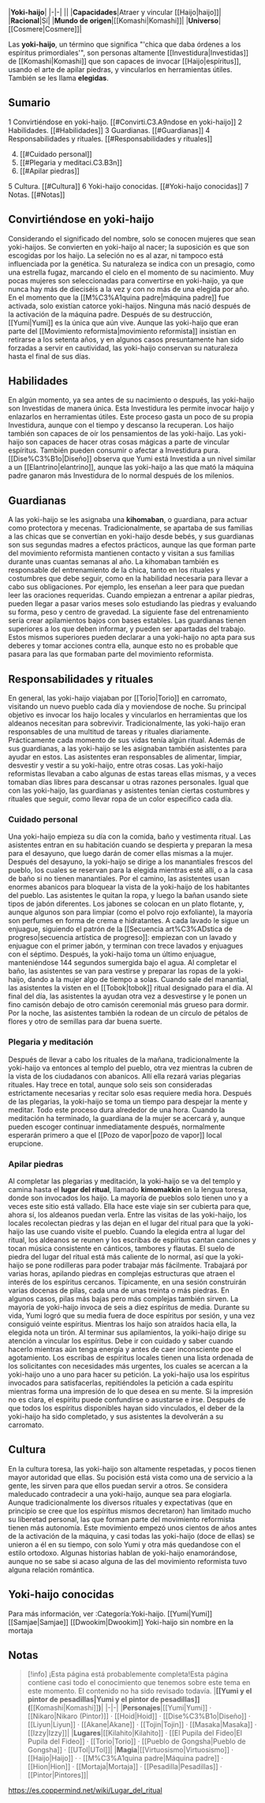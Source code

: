 

|**Yoki-haijo**|
|-|-|
||
|**Capacidades**|Atraer y vincular [[Haijo\|haijo]]|
|**Racional**|Sí|
|**Mundo de origen**|[[Komashi\|Komashi]]|
|**Universo**|[[Cosmere\|Cosmere]]|

Las **yoki-haijo**, un término que significa "'chica que daba órdenes a los espíritus primordiales'", son personas altamente [[Investidura\|Investidas]] de [[Komashi\|Komashi]] que son capaces de invocar [[Haijo\|espíritus]], usando el arte de apilar piedras, y vincularlos en herramientas útiles. También se les llama **elegidas**.

## Sumario

1 Convirtiéndose en yoki-haijo. [[#Convirti.C3.A9ndose en yoki-haijo]] 
2 Habilidades. [[#Habilidades]] 
3 Guardianas. [[#Guardianas]] 
4 Responsabilidades y rituales. [[#Responsabilidades y rituales]] 

4. [[#Cuidado personal]] 
4. [[#Plegaria y meditaci.C3.B3n]] 
4. [[#Apilar piedras]] 


5 Cultura. [[#Cultura]] 
6 Yoki-haijo conocidas. [[#Yoki-haijo conocidas]] 
7 Notas. [[#Notas]] 


## Convirtiéndose en yoki-haijo
Considerando el significado del nombre, solo se conocen mujeres que sean yoki-haijos. Se convierten en yoki-haijo al nacer; la suposición es que son escogidas por los haijo. La seleción no es al azar, ni tampoco está influenciada por la genética. Su naturaleza se indica con un presagio, como una estrella fugaz, marcando el cielo en el momento de su nacimiento. Muy pocas mujeres son seleccionadas para convertirse en yoki-haijo, ya que nunca hay más de dieciséis a la vez y con no más de una elegida por año. En el momento que la [[M%C3%A1quina padre\|máquina padre]] fue activada, solo existían catorce yoki-haijos. Ninguna más nació después de la activación de la máquina padre. Después de su destrucción, [[Yumi\|Yumi]] es la única que aún vive.
Aunque las yoki-haijo que eran parte del [[Movimiento reformista\|movimiento reformista]] insistían en retirarse a los setenta años, y en algunos casos presuntamente han sido forzadas a servir en cautividad, las yoki-haijo conservan su naturaleza hasta el final de sus días.

## Habilidades
En algún momento, ya sea antes de su nacimiento o después, las yoki-haijo son Investidas de manera única. Esta Investidura les permite invocar haijo y enlazarlos en herramientas útiles. Este proceso gasta un poco de su propia Investidura, aunque con el tiempo y descanso la recuperan. Los haijo también son capaces de oír los pensamientos de las yoki-haijo.
Las yoki-haijo son capaces de hacer otras cosas mágicas a parte de vincular espíritus. También pueden consumir o afectar a Investidura pura. [[Dise%C3%B1o\|Diseño]] observa que Yumi está Investida a un nivel similar a un [[Elantrino\|elantrino]], aunque las yoki-haijo a las que mató la máquina padre ganaron más Investidura de lo normal después de los milenios.

## Guardianas
A las yoki-haijo se les asignaba una **kihomaban**, o guardiana, para actuar como protectora y mecenas. Tradicionalmente, se apartaba de sus familias a las chicas que se convertían en yoki-haijo desde bebés, y sus guardianas son sus segundas madres a efectos prácticos, aunque las que forman parte del movimiento reformista mantienen contacto y visitan a sus familias durante unas cuantas semanas al año. La kihomaban también es responsable del entrenamiento de la chica, tanto en los rituales y costumbres que debe seguir, como en la habilidad necesaria para llevar a cabo sus obligaciones. Por ejemplo, les enseñan a leer para que puedan leer las oraciones requeridas. Cuando empiezan a entrenar a apilar piedras, pueden llegar a pasar varios meses solo estudiando las piedras y evaluando su forma, peso y centro de gravedad. La siguiente fase del entrenamiento sería crear apilamientos bajos con bases estables.
Las guardianas tienen superiores a los que deben informar, y pueden ser apartadas del trabajo. Estos mismos superiores pueden declarar a una yoki-haijo no apta para sus deberes y tomar acciones contra ella, aunque esto no es probable que pasara para las que formaban parte del movimiento reformista.

## Responsabilidades y rituales
En general, las yoki-haijo viajaban por [[Torio\|Torio]] en carromato, visitando un nuevo pueblo cada día y moviendose de noche. Su principal objetivo es invocar los haijo locales y vincularlos en herramientas que los aldeanos necesitan para sobrevivir.
Tradicionalmente, las yoki-haijo eran responsables de una multitud de tareas y rituales diariamente. Prácticamente cada momento de sus vidas tenía algún ritual. Además de sus guardianas, a las yoki-haijo se les asignaban también asistentes para ayudar en estos. Las asistentes eran responsables de alimentar, limpiar, desvestir y vestir a su yoki-haijo, entre otras cosas. Las yoki-haijo reformistas llevaban a cabo algunas de estas tareas ellas mismas, y a veces tomaban días libres para descansar u otras razones personales. Igual que con las yoki-haijo, las guardianas y asistentes tenían ciertas costumbres y rituales que seguir, como llevar ropa de un color específico cada día.

### Cuidado personal
Una yoki-haijo empieza su día con la comida, baño y vestimenta ritual. Las asistentes entran en su habitación cuando se despierta y preparan la mesa para el desayuno, que luego darán de comer ellas mismas a la mujer.
Después del desayuno, la yoki-haijo se dirige a los manantiales frescos del pueblo, los cuales se reservan para la elegida mientras esté allí, o a la casa de baño si no tienen manantiales. Por el camino, las asistentes usan enormes abanicos para bloquear la vista de la yoki-haijo de los habitantes del pueblo. Las asistentes le quitan la ropa, y luego la bañan usando siete tipos de jabón diferentes. Los jabones se colocan en un plato flotante, y, aunque algunos son para limpiar (como el polvo rojo exfoliante), la mayoría son perfumes en forma de crema e hidratantes. A cada lavado le sigue un enjuague, siguiendo el patrón de la [[Secuencia art%C3%ADstica de progreso\|secuencia artística de progreso]]: empiezan con un lavado y enjuague con el primer jabón, y terminan con trece lavados y enjuagues con el séptimo. Después, la yoki-haijo toma un último enjuague, manteniéndose 144 segundos sumergida bajo el agua.
Al completar el baño, las asistentes se van para vestirse y preparar las ropas de la yoki-haijo, dando a la mujer algo de tiempo a solas. Cuando sale del manantial, las asistentes la visten en el [[Tobok\|tobok]] ritual designado para el día.
Al final del día, las asistentes la ayudan otra vez a desvestirse y le ponen un fino camisón debajo de otro camisón ceremonial más grueso para dormir. Por la noche, las asistentes también la rodean de un círculo de pétalos de flores y otro de semillas para dar buena suerte.

### Plegaria y meditación
Después de llevar a cabo los rituales de la mañana, tradicionalmente la yoki-haijo va entonces al templo del pueblo, otra vez mientras la cubren de la vista de los ciudadanos con abanicos. Allí ella rezará varias plegarias rituales. Hay trece en total, aunque solo seis son consideradas estrictamente necesarias y recitar solo esas requiere media hora. Después de las plegarias, la yoki-haijo se toma un tiempo para despejar la mente y meditar. Todo este proceso dura alrededor de una hora. Cuando la meditación ha terminado, la guardiana de la mujer se acercará y, aunque pueden escoger continuar inmediatamente después, normalmente esperarán primero a que el [[Pozo de vapor\|pozo de vapor]] local erupcione.

### Apilar piedras
Al completar las plegarias y meditación, la yoki-haijo se va del templo y camina hasta el **lugar del ritual**, llamado **kimomakkin** en la lengua toresa, donde son invocados los haijo. La mayoría de pueblos solo tienen uno y a veces este sitio está vallado. Ella hace este viaje sin ser cubierta para que, ahora sí, los aldeanos puedan verla. Entre las visitas de las yoki-haijo, los locales recolectan piedras y las dejan en el lugar del ritual para que la yoki-haijo las use cuando visite el pueblo. Cuando la elegida entra al lugar del ritual, los aldeanos se reunen y los escribas de espíritus cantan canciones y tocan música consistente en cánticos, tambores y flautas. El suelo de piedra del lugar del ritual está más caliente de lo normal, así que la yoki-haijo se pone rodilleras para poder trabajar más fácilmente.
Trabajará por varias horas, apilando piedras en complejas estructuras que atraen el interés de los espíritus cercanos. Típicamente, en una sesión construirán varias docenas de pilas, cada una de unas treinta o más piedras. En algunos casos, pilas más bajas pero más complejas también sirven. La mayoría de yoki-haijo invoca de seis a diez espíritus de media. Durante su vida, Yumi logró que su media fuera de doce espíritus por sesión, y una vez consiguió veinte espíritus. Mientras los haijo son atraídos hacia ella, la elegida nota un tirón.
Al terminar sus apilamientos, la yoiki-haijo dirige su atención a vincular los espíritus. Debe ir con cuidado y saber cuando hacerlo mientras aún tenga energía y antes de caer inconsciente poe el agotamiento. Los escribas de espíritus locales tienen una lista ordenada de los solicitantes con necesidades más urgentes, los cuales se acercan a la yoki-haijo uno a uno para hacer su petición. La yoki-haijo usa los espíritus invocados para satisfacerlas, repitiéndoles la petición a cada espíritu mientras forma una impresión de lo que desea en su mente. Si la impresión no es clara, el espíritu puede confundirse o asustarse e irse. Después de que todos los espíritus disponibles hayan sido vinculados, el deber de la yoki-haijo ha sido completado, y sus asistentes la devolverán a su carromato.

## Cultura
En la cultura toresa, las yoki-haijo son altamente respetadas, y pocos tienen mayor autoridad que ellas. Su pocisión está vista como una de servicio a la gente, les sirven para que ellos puedan servir a otros. Se considera maleducado contradecir a una yoki-haijo, aunque sea para elogiarla. Aunque tradicionalmente los diversos rituales y expectativas (que en principio se cree que los espíritus mismos decretaron) han limitado mucho su liberetad personal, las que forman parte del movimiento reformista tienen más autonomía. Este movimiento empezó unos cientos de años antes de la activación de la máquina, y casi todas las yoki-haijo (doce de ellas) se unieron a él en su tiempo, con solo Yumi y otra más quedandose con el estilo ortodoxo.
Algunas historias hablan de yoki-haijo enamorándose, aunque no se sabe si acaso alguna de las del movimiento reformista tuvo alguna relación romántica.

## Yoki-haijo conocidas
Para más información, ver :Categoría:Yoki-haijo.
[[Yumi\|Yumi]]
[[Samjae\|Samjae]]
[[Dwookim\|Dwookim]]
Yoki-haijo sin nombre en la mortaja
## Notas

> [!info] ¡Esta página está probablemente completa!Esta página contiene casi todo el conocimiento que tenemos sobre este tema en este momento.
El contenido no ha sido revisado todavía.
|**[[Yumi y el pintor de pesadillas\|Yumi y el pintor de pesadillas]] (**[[Komashi\|Komashi]]**)**|
|-|-|
|**Personajes**|[[Yumi\|Yumi]] · [[Nikaro\|Nikaro (Pintor)]] · [[Hoid\|Hoid]] · [[Dise%C3%B1o\|Diseño]] · [[Liyun\|Liyun]] · [[Akane\|Akane]] · [[Tojin\|Tojin]] · [[Masaka\|Masaka]] · [[Izzy\|Izzy]]|
|**Lugares**|[[Kilahito\|Kilahito]] · [[El Pupila del Fideo\|El Pupila del Fideo]] · [[Torio\|Torio]] · [[Pueblo de Gongsha\|Pueblo de Gongsha]] · [[UTol\|UTol]]|
|**Magia**|[[Virtuosismo\|Virtuosismo]] · [[Haijo\|Haijo]] ·  · [[M%C3%A1quina padre\|Máquina padre]] · [[Hion\|Hion]] · [[Mortaja\|Mortaja]] · [[Pesadilla\|Pesadillas]] · [[Pintor\|Pintores]]|



https://es.coppermind.net/wiki/Lugar_del_ritual